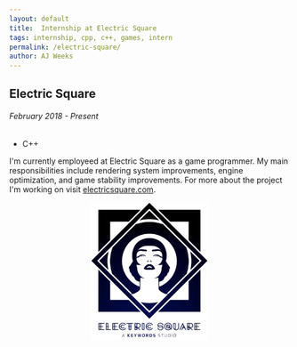 ```yaml
---
layout: default
title:  Internship at Electric Square
tags: internship, cpp, c++, games, intern
permalink: /electric-square/
author: AJ Weeks
---
```


## Electric Square
###### February 2018 - Present

- C++

I'm currently employeed at Electric Square as a game programmer. My main responsibilities include rendering system improvements, engine optimization, and game stability improvements. For more about the project I'm working on visit <a class="underline" href="https://www.electricsquare.com">electricsquare.com</a>. 

<a data-fancybox="gallery" href="/assets/img/es-logo.jpg"><img src="/assets/img/es-logo.jpg" width="42%" style="display: block; margin: auto"></a>
